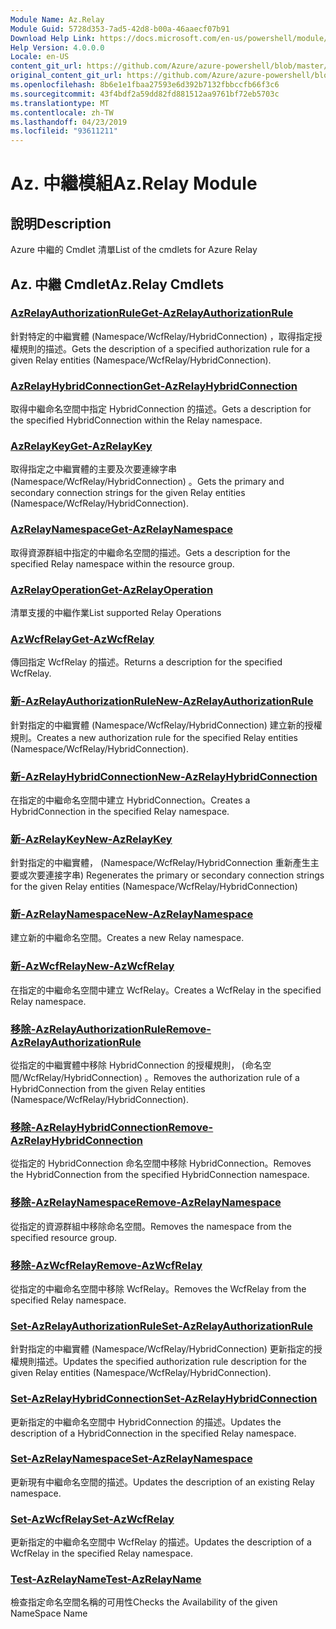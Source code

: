 ```yaml
---
Module Name: Az.Relay
Module Guid: 5728d353-7ad5-42d8-b00a-46aaecf07b91
Download Help Link: https://docs.microsoft.com/en-us/powershell/module/az.relay
Help Version: 4.0.0.0
Locale: en-US
content_git_url: https://github.com/Azure/azure-powershell/blob/master/src/Relay/Relay/help/Az.Relay.md
original_content_git_url: https://github.com/Azure/azure-powershell/blob/master/src/Relay/Relay/help/Az.Relay.md
ms.openlocfilehash: 8b6e1e1fbaa27593e6d392b7132fbbccfb66f3c6
ms.sourcegitcommit: 43f4bdf2a59dd82fd881512aa9761bf72eb5703c
ms.translationtype: MT
ms.contentlocale: zh-TW
ms.lasthandoff: 04/23/2019
ms.locfileid: "93611211"
---
```

# <span data-ttu-id="00fc5-101">Az. 中繼模組</span><span class="sxs-lookup"><span data-stu-id="00fc5-101">Az.Relay Module</span></span>
## <span data-ttu-id="00fc5-102">說明</span><span class="sxs-lookup"><span data-stu-id="00fc5-102">Description</span></span>
<span data-ttu-id="00fc5-103">Azure 中繼的 Cmdlet 清單</span><span class="sxs-lookup"><span data-stu-id="00fc5-103">List of the cmdlets for Azure Relay</span></span>

## <span data-ttu-id="00fc5-104">Az. 中繼 Cmdlet</span><span class="sxs-lookup"><span data-stu-id="00fc5-104">Az.Relay Cmdlets</span></span>
### [<span data-ttu-id="00fc5-105">AzRelayAuthorizationRule</span><span class="sxs-lookup"><span data-stu-id="00fc5-105">Get-AzRelayAuthorizationRule</span></span>](Get-AzRelayAuthorizationRule.md)
<span data-ttu-id="00fc5-106">針對特定的中繼實體 (Namespace/WcfRelay/HybridConnection) ，取得指定授權規則的描述。</span><span class="sxs-lookup"><span data-stu-id="00fc5-106">Gets the description of a specified authorization rule for a given Relay entities (Namespace/WcfRelay/HybridConnection).</span></span>

### [<span data-ttu-id="00fc5-107">AzRelayHybridConnection</span><span class="sxs-lookup"><span data-stu-id="00fc5-107">Get-AzRelayHybridConnection</span></span>](Get-AzRelayHybridConnection.md)
<span data-ttu-id="00fc5-108">取得中繼命名空間中指定 HybridConnection 的描述。</span><span class="sxs-lookup"><span data-stu-id="00fc5-108">Gets a description for the specified HybridConnection within the Relay namespace.</span></span>

### [<span data-ttu-id="00fc5-109">AzRelayKey</span><span class="sxs-lookup"><span data-stu-id="00fc5-109">Get-AzRelayKey</span></span>](Get-AzRelayKey.md)
<span data-ttu-id="00fc5-110">取得指定之中繼實體的主要及次要連線字串 (Namespace/WcfRelay/HybridConnection) 。</span><span class="sxs-lookup"><span data-stu-id="00fc5-110">Gets the primary and secondary connection strings for the given Relay entities (Namespace/WcfRelay/HybridConnection).</span></span>

### [<span data-ttu-id="00fc5-111">AzRelayNamespace</span><span class="sxs-lookup"><span data-stu-id="00fc5-111">Get-AzRelayNamespace</span></span>](Get-AzRelayNamespace.md)
<span data-ttu-id="00fc5-112">取得資源群組中指定的中繼命名空間的描述。</span><span class="sxs-lookup"><span data-stu-id="00fc5-112">Gets a description for the specified Relay namespace within the resource group.</span></span>

### [<span data-ttu-id="00fc5-113">AzRelayOperation</span><span class="sxs-lookup"><span data-stu-id="00fc5-113">Get-AzRelayOperation</span></span>](Get-AzRelayOperation.md)
<span data-ttu-id="00fc5-114">清單支援的中繼作業</span><span class="sxs-lookup"><span data-stu-id="00fc5-114">List supported Relay Operations</span></span>

### [<span data-ttu-id="00fc5-115">AzWcfRelay</span><span class="sxs-lookup"><span data-stu-id="00fc5-115">Get-AzWcfRelay</span></span>](Get-AzWcfRelay.md)
<span data-ttu-id="00fc5-116">傳回指定 WcfRelay 的描述。</span><span class="sxs-lookup"><span data-stu-id="00fc5-116">Returns a description for the specified WcfRelay.</span></span>

### [<span data-ttu-id="00fc5-117">新-AzRelayAuthorizationRule</span><span class="sxs-lookup"><span data-stu-id="00fc5-117">New-AzRelayAuthorizationRule</span></span>](New-AzRelayAuthorizationRule.md)
<span data-ttu-id="00fc5-118">針對指定的中繼實體 (Namespace/WcfRelay/HybridConnection) 建立新的授權規則。</span><span class="sxs-lookup"><span data-stu-id="00fc5-118">Creates a new authorization rule for the specified Relay entities (Namespace/WcfRelay/HybridConnection).</span></span>

### [<span data-ttu-id="00fc5-119">新-AzRelayHybridConnection</span><span class="sxs-lookup"><span data-stu-id="00fc5-119">New-AzRelayHybridConnection</span></span>](New-AzRelayHybridConnection.md)
<span data-ttu-id="00fc5-120">在指定的中繼命名空間中建立 HybridConnection。</span><span class="sxs-lookup"><span data-stu-id="00fc5-120">Creates a HybridConnection in the specified Relay namespace.</span></span>

### [<span data-ttu-id="00fc5-121">新-AzRelayKey</span><span class="sxs-lookup"><span data-stu-id="00fc5-121">New-AzRelayKey</span></span>](New-AzRelayKey.md)
<span data-ttu-id="00fc5-122">針對指定的中繼實體， (Namespace/WcfRelay/HybridConnection 重新產生主要或次要連接字串) </span><span class="sxs-lookup"><span data-stu-id="00fc5-122">Regenerates the primary or secondary connection strings for the given Relay entities (Namespace/WcfRelay/HybridConnection)</span></span>

### [<span data-ttu-id="00fc5-123">新-AzRelayNamespace</span><span class="sxs-lookup"><span data-stu-id="00fc5-123">New-AzRelayNamespace</span></span>](New-AzRelayNamespace.md)
<span data-ttu-id="00fc5-124">建立新的中繼命名空間。</span><span class="sxs-lookup"><span data-stu-id="00fc5-124">Creates a new Relay namespace.</span></span>

### [<span data-ttu-id="00fc5-125">新-AzWcfRelay</span><span class="sxs-lookup"><span data-stu-id="00fc5-125">New-AzWcfRelay</span></span>](New-AzWcfRelay.md)
<span data-ttu-id="00fc5-126">在指定的中繼命名空間中建立 WcfRelay。</span><span class="sxs-lookup"><span data-stu-id="00fc5-126">Creates a WcfRelay in the specified Relay namespace.</span></span>

### [<span data-ttu-id="00fc5-127">移除-AzRelayAuthorizationRule</span><span class="sxs-lookup"><span data-stu-id="00fc5-127">Remove-AzRelayAuthorizationRule</span></span>](Remove-AzRelayAuthorizationRule.md)
<span data-ttu-id="00fc5-128">從指定的中繼實體中移除 HybridConnection 的授權規則， (命名空間/WcfRelay/HybridConnection) 。</span><span class="sxs-lookup"><span data-stu-id="00fc5-128">Removes the authorization rule of a HybridConnection from the given Relay entities (Namespace/WcfRelay/HybridConnection).</span></span>

### [<span data-ttu-id="00fc5-129">移除-AzRelayHybridConnection</span><span class="sxs-lookup"><span data-stu-id="00fc5-129">Remove-AzRelayHybridConnection</span></span>](Remove-AzRelayHybridConnection.md)
<span data-ttu-id="00fc5-130">從指定的 HybridConnection 命名空間中移除 HybridConnection。</span><span class="sxs-lookup"><span data-stu-id="00fc5-130">Removes the HybridConnection from the specified HybridConnection namespace.</span></span>

### [<span data-ttu-id="00fc5-131">移除-AzRelayNamespace</span><span class="sxs-lookup"><span data-stu-id="00fc5-131">Remove-AzRelayNamespace</span></span>](Remove-AzRelayNamespace.md)
<span data-ttu-id="00fc5-132">從指定的資源群組中移除命名空間。</span><span class="sxs-lookup"><span data-stu-id="00fc5-132">Removes the namespace from the specified resource group.</span></span> 

### [<span data-ttu-id="00fc5-133">移除-AzWcfRelay</span><span class="sxs-lookup"><span data-stu-id="00fc5-133">Remove-AzWcfRelay</span></span>](Remove-AzWcfRelay.md)
<span data-ttu-id="00fc5-134">從指定的中繼命名空間中移除 WcfRelay。</span><span class="sxs-lookup"><span data-stu-id="00fc5-134">Removes the WcfRelay from the specified Relay namespace.</span></span>

### [<span data-ttu-id="00fc5-135">Set-AzRelayAuthorizationRule</span><span class="sxs-lookup"><span data-stu-id="00fc5-135">Set-AzRelayAuthorizationRule</span></span>](Set-AzRelayAuthorizationRule.md)
<span data-ttu-id="00fc5-136">針對指定的中繼實體 (Namespace/WcfRelay/HybridConnection) 更新指定的授權規則描述。</span><span class="sxs-lookup"><span data-stu-id="00fc5-136">Updates the specified authorization rule description for the given Relay entities (Namespace/WcfRelay/HybridConnection).</span></span>

### [<span data-ttu-id="00fc5-137">Set-AzRelayHybridConnection</span><span class="sxs-lookup"><span data-stu-id="00fc5-137">Set-AzRelayHybridConnection</span></span>](Set-AzRelayHybridConnection.md)
<span data-ttu-id="00fc5-138">更新指定的中繼命名空間中 HybridConnection 的描述。</span><span class="sxs-lookup"><span data-stu-id="00fc5-138">Updates the description of a HybridConnection in the specified Relay namespace.</span></span>

### [<span data-ttu-id="00fc5-139">Set-AzRelayNamespace</span><span class="sxs-lookup"><span data-stu-id="00fc5-139">Set-AzRelayNamespace</span></span>](Set-AzRelayNamespace.md)
<span data-ttu-id="00fc5-140">更新現有中繼命名空間的描述。</span><span class="sxs-lookup"><span data-stu-id="00fc5-140">Updates the description of an existing Relay namespace.</span></span>

### [<span data-ttu-id="00fc5-141">Set-AzWcfRelay</span><span class="sxs-lookup"><span data-stu-id="00fc5-141">Set-AzWcfRelay</span></span>](Set-AzWcfRelay.md)
<span data-ttu-id="00fc5-142">更新指定的中繼命名空間中 WcfRelay 的描述。</span><span class="sxs-lookup"><span data-stu-id="00fc5-142">Updates the description of a WcfRelay in the specified Relay namespace.</span></span>

### [<span data-ttu-id="00fc5-143">Test-AzRelayName</span><span class="sxs-lookup"><span data-stu-id="00fc5-143">Test-AzRelayName</span></span>](Test-AzRelayName.md)
<span data-ttu-id="00fc5-144">檢查指定命名空間名稱的可用性</span><span class="sxs-lookup"><span data-stu-id="00fc5-144">Checks the Availability of the given NameSpace Name</span></span>

